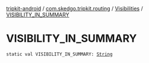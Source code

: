 [tripkit-android](../../index.md) / [com.skedgo.tripkit.routing](../index.md) / [Visibilities](index.md) / [VISIBILITY_IN_SUMMARY](./-v-i-s-i-b-i-l-i-t-y_-i-n_-s-u-m-m-a-r-y.md)

# VISIBILITY_IN_SUMMARY

`static val VISIBILITY_IN_SUMMARY: `[`String`](https://kotlinlang.org/api/latest/jvm/stdlib/kotlin/-string/index.html)